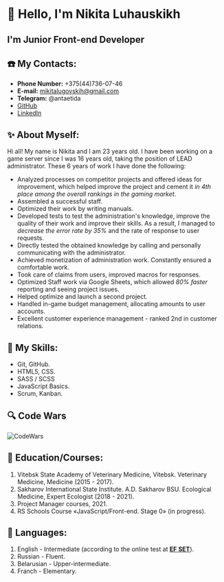 # 👏 Hello, I'm Nikita Luhauskikh #

## I'm Junior Front-end Developer

## ☎️ My Contacts: ##
* **Phone Number:** +375(44)736-07-46
* **E-mail:** mikitalugovskih@gmail.com
* **Telegram:** @antaetida
* [GitHub](https://github.com/nikitalugovskih)
* [LinkedIn](https://www.linkedin.com/in/nikita-luhauskikh-649034223/)

## ✨ About Myself: ##
Hi all! My name is Nikita and I am 23 years old. I have been working on a game server since I was 16 years old, taking the position of LEAD administrator. These 6 years of work I have done the following:
* Analyzed processes on competitor projects and offered ideas for improvement, which helped improve the project and cement it *in 4th place among the overall rankings in the gaming market*.
* Assembled a successful staff.
* Optimized their work by writing manuals.
* Developed tests to test the administration's knowledge, improve the quality of their work and improve their skills. As a result, I managed to *decrease the error rate by 35%* and the rate of response to user requests.
* Directly tested the obtained knowledge by calling and personally communicating with the administrator.
* Achieved monetization of administration work. Constantly ensured a comfortable work.
* Took care of claims from users, improved macros for responses.
* Optimized Staff work via Google Sheets, which allowed *80% faster* reporting and seeing project issues. 
* Helped optimize and launch a second project.
* Handled in-game budget management, allocating amounts to user accounts. 
* Excellent customer experience management - ranked 2nd in customer relations.

## 🔧 My Skills: ##
  * Git, GitHub.
  * HTML5, CSS.
  * SASS / SCSS
  * JavaScript Basics.
  * Scrum, Kanban.

## 🔍 Code Wars ##
![CodeWars](https://www.codewars.com/users/nikitalugovskih/badges/large)

## 📃 Education/Courses: ##
1. Vitebsk State Academy of Veterinary Medicine, Vitebsk. Veterinary Medicine, Medicine (2015 - 2017).
2. Sakharov International State Institute. A.D. Sakharov BSU. Ecological Medicine, Expert Ecologist (2018 - 2021).
3. Project Manager courses, 2021.
4. RS Schools Course «JavaScript/Front-end. Stage 0» (in progress).

## 📗 Languages: ##
1. English - Intermediate (according to the online test at [**EF SET**](www.efset.org)).
2. Russian - Fluent.
3. Belarusian - Upper-intermediate.
4. Franch - Elementary.






